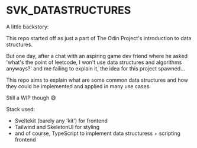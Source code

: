# SVK_DATASTRUCTURES

A little backstory:

This repo started off as just a part of The Odin Project's introduction to data structures. 

But one day, after a chat with an aspiring game dev friend where he asked 'what's the point of leetcode, I won't use data structures and algorithms anyways?' and me failing to explain it, the idea for this project spawned...

This repo aims to explain what are some common data structures and how they could be 
implemented and applied in many use cases. 

Still a WIP though 😅

Stack used:

 - Sveltekit (barely any 'kit') for frontend
 - Tailwind and SkeletonUI for styling
 - and of course, TypeScript to implement data structuress + scripting frontend